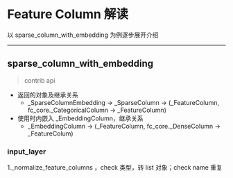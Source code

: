 # Feature Column 解读
以 sparse_column_with_embedding 为例逐步展开介绍

---

## sparse_column_with_embedding
> contrib api
- 返回的对象及继承关系 
  - _SparseColumnEmbedding -> _SparseColumn -> (_FeatureColumn, fc_core._CategoricalColumn -> _FeatureColumn)
- 使用时内嵌入 _EmbeddingColumn，继承关系
  - _EmbeddingColumn -> (_FeatureColumn, fc_core._DenseColumn -> _FeatureColum)
### input_layer
1._normalize_feature_columns ，check 类型，转 list 对象；check name 重复
